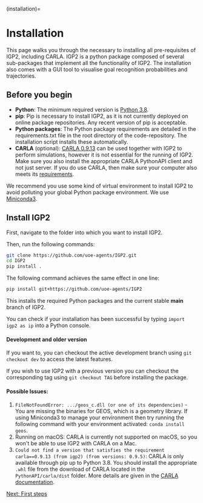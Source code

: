 (installation)=
# Installation

This page walks you through the necessary to installing all pre-requisites of IGP2, including CARLA.
IGP2 is a python package composed of several sub-packages that implement all the functionality of IGP2.
The installation also comes with a GUI tool to visualise goal recognition probabilities and trajectories.


## Before you begin

- **Python**: The minimum required version is [Python 3.8](https://www.python.org/downloads/release/python-3810/).
- **pip**: Pip is necessary to install IGP2, as it is not currently deployed on online package repositories. Any recent version of pip is acceptable.
- **Python packages**: The Python package requirements are detailed in the requirements.txt file in the root directory of the code-repository. The installation script installs these automatically.
- **CARLA** (optional): [CARLA 0.9.13](https://github.com/carla-simulator/carla/releases/tag/0.9.13) can be used together with IGP2 to perform simulations, however it is not essential for the running of IGP2. Make sure you also install the appropriate CARLA PythonAPI client and not just server. If you do use CARLA, then make sure your computer also meets its [requirements](https://carla.readthedocs.io/en/latest/start_quickstart/).

We recommend you use some kind of virtual environment to install IGP2 to avoid polluting your global Python package environment. 
We use [Miniconda3](https://docs.conda.io/en/latest/miniconda.html).


## Install IGP2
First, navigate to the folder into which you want to install IGP2.

Then, run the following commands:

```bash
git clone https://github.com/uoe-agents/IGP2.git
cd IGP2
pip install .
```

The following command achieves the same effect in one line:
```bash
pip install git+https://github.com/uoe-agents/IGP2
```

This installs the required Python packages and the current stable **main** branch of IGP2. 

You can check if your installation has been successful by typing ```import igp2 as ip``` into a Python console.


#### Development and older version
If you want to, you can checkout the active development branch using `git checkout dev` to access the latest features.

If you wish to use IGP2 with a previous version you can checkout the corresponding tag using `git checkout TAG` before installing the package.

#### Possible Issues:
1. `FileNotFoundError: .../geos_c.dll (or one of its dependencies)` - You are missing the binaries for GEOS, which is a geometry library. If using Miniconda3 to manage your environment then try running the following command with your environment activated: ```conda install geos```. 
2. Running on macOS: CARLA is currently not supported on macOS, so you won't be able to use IGP2 with CARLA on a Mac.
3. `Could not find a version that satisfies the requirement carla==0.9.13 (from igp2) (from versions: 0.9.5)`: CARLA is only available through pip up to Python 3.8. You should install the appropriate `.whl` file from the download of CARLA located in the `PythonAPI/carla/dist` folder. More details are given in the [CARLA documentation](https://carla.readthedocs.io/en/latest/start_quickstart/).


[Next: First steps](first_steps.md)
